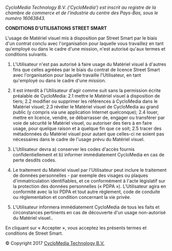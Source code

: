 _CycloMedia Technology B.V. (‘CycloMedia’) est inscrit au registre de la chambre de commerce et de l'industrie du centre des Pays-Bas, sous le numéro 16063843._

**CONDITIONS D'UTILISATIONS STREET SMART**

L'usage de Matériel visuel mis à disposition par Street Smart par le biais d'un contrat conclu avec l'organisation pour laquelle vous travaillez en tant qu'employé ou dans le cadre d'une mission, n'est autorisé qu'aux termes et conditions suivants.

1.  L'Utilisateur n'est pas autorisé à faire usage du Matériel visuel à d'autres fins que celles agréées par le biais du contrat de licence Street Smart avec l'organisation pour laquelle travaille l'Utilisateur, en tant qu'employé ou dans le cadre d'une mission.

2.  Il est interdit à l'Utilisateur d'agir comme suit sans la permission écrite préalable de CycloMedia:
    2.1 mettre le Matériel visuel à disposition de tiers;
    2.2 modifier ou supprimer les références à CycloMedia dans le Matériel visuel;
    2.3 révéler le Matériel visuel de CycloMedia au grand public (y compris via une application Internet quelconque);
    2.4 louer, mettre en licence, vendre, se débarrasser de, engager ou transférer par voie de sécurité le Matériel visuel, ou autoriser des tiers à en faire usage, pour quelque raison et à quelque fin que ce soit;
    2.5 tracer des métadonnées du Matériel visuel pour autant que celles-ci ne soient pas nécessaires dans le cadre de l'usage prévu du Matériel visuel.

3.  L'Utilisateur devra
    a)  conserver les codes d'accès fournis confidentiellement et
    b)  informer immédiatement CycloMedia en cas de perte desdits codes.

4.  Le traitement du Matériel visuel par l'Utilisateur peut inclure le traitement de données personnelles - par exemple des visages ou plaques d'immatriculation identifiables, et ce conformément à l'acte législatif sur la protection des données personnelles (« PDPA »).
L'Utilisateur agira en conformité avec la loi PDPA et tout autre règlement, code de conduite ou règlementation et condition concernant la vie privée.

5.  L'Utilisateur informera immédiatement CycloMedia de tous les faits et circonstances pertinents en cas de découverte d'un usage non-autorisé du Matériel visuel..

En cliquant sur « Accepter », vous acceptez les présents termes et conditions de Street Smart.

© Copyright 2017 [CycloMedia Technology B.V.](https://www.cyclomedia.com/en/france)

